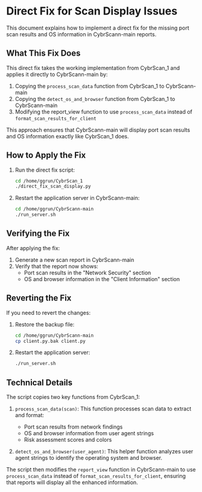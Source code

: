 # Direct Fix for Scan Display Issues

This document explains how to implement a direct fix for the missing port scan results and OS information in CybrScann-main reports.

## What This Fix Does

This direct fix takes the working implementation from CybrScan_1 and applies it directly to CybrScann-main by:

1. Copying the `process_scan_data` function from CybrScan_1 to CybrScann-main
2. Copying the `detect_os_and_browser` function from CybrScan_1 to CybrScann-main
3. Modifying the report_view function to use `process_scan_data` instead of `format_scan_results_for_client`

This approach ensures that CybrScann-main will display port scan results and OS information exactly like CybrScan_1 does.

## How to Apply the Fix

1. Run the direct fix script:
   ```bash
   cd /home/ggrun/CybrScan_1
   ./direct_fix_scan_display.py
   ```

2. Restart the application server in CybrScann-main:
   ```bash
   cd /home/ggrun/CybrScann-main
   ./run_server.sh
   ```

## Verifying the Fix

After applying the fix:

1. Generate a new scan report in CybrScann-main
2. Verify that the report now shows:
   - Port scan results in the "Network Security" section
   - OS and browser information in the "Client Information" section

## Reverting the Fix

If you need to revert the changes:

1. Restore the backup file:
   ```bash
   cd /home/ggrun/CybrScann-main
   cp client.py.bak client.py
   ```

2. Restart the application server:
   ```bash
   ./run_server.sh
   ```

## Technical Details

The script copies two key functions from CybrScan_1:

1. `process_scan_data(scan)`: This function processes scan data to extract and format:
   - Port scan results from network findings
   - OS and browser information from user agent strings
   - Risk assessment scores and colors

2. `detect_os_and_browser(user_agent)`: This helper function analyzes user agent strings to identify the operating system and browser.

The script then modifies the `report_view` function in CybrScann-main to use `process_scan_data` instead of `format_scan_results_for_client`, ensuring that reports will display all the enhanced information.